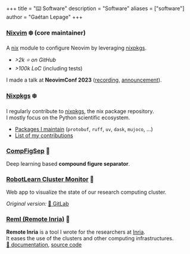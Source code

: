 +++
title = "⌨️ Software"
description = "Software"
aliases = ["software"]
author = "Gaétan Lepage"
+++

### [Nixvim](https://github.com/nix-community/nixvim) ❄️  (core maintainer)

A [nix](https://nixos.org) module to configure Neovim by leveraging [nixpkgs](https://github.com/NixOS/nixpkgs).

- _>2k ⭐ on GitHub_
- _>100k LoC_ (including tests)

I made a talk at **NeovimConf 2023** ([recording](https://www.youtube.com/watch?v=GOe0C7Qtypk), [announcement](https://2023.neovimconf.live/speakers/gaetan/)).


### [Nixpkgs](https://github.com/NixOS/nixpkgs) ❄️
I regularly contribute to [nixpkgs](https://github.com/NixOS/nixpkgs), the nix package repository.\
I mostly focus on the Python scientific ecosystem.
- [Packages I maintain](https://repology.org/projects/?maintainer=gaetan@glepage.com&inrepo=nix_unstable) (`protobuf`, `ruff`, `uv`, `dask`, `mujoco`, ...)
- [List of my contributions](https://github.com/NixOS/nixpkgs/pulls?q=is%3Apr+author%3AGaetanLepage+is%3Amerged)

### [CompFigSep](https://github.com/GaetanLepage/compound-figure-separator) 🐍
Deep learning based **compound figure separator**.

### [RobotLearn Cluster Monitor](https://gitlab.inria.fr/robotlearn/cluster-monitor-2) 🐍
Web app to visualize the state of our research computing cluster.

_Original version:_ [🔗 GitLab](https://gitlab.inria.fr/robotlearn/cluster-monitor)

### [RemI (Remote Inria)](https://gitlab.inria.fr/remote-inria/remi) 🐍
**Remote Inria** is a tool I wrote for the researchers at
[Inria](https://www.inria.fr/en).\
It eases the use of the clusters and other computing infrastructures.\
[🔗 documentation](https://remote-inria.gitlabpages.inria.fr/), [source code](https://gitlab.inria.fr/remote-inria/remi)

<!-- ### EnsiBot -->
<!-- Reinforcement learning CSGO (Counter Strike Global Offensive) aimbot.\ -->
<!-- https://github.com/GaetanLepage/ensibot -->
